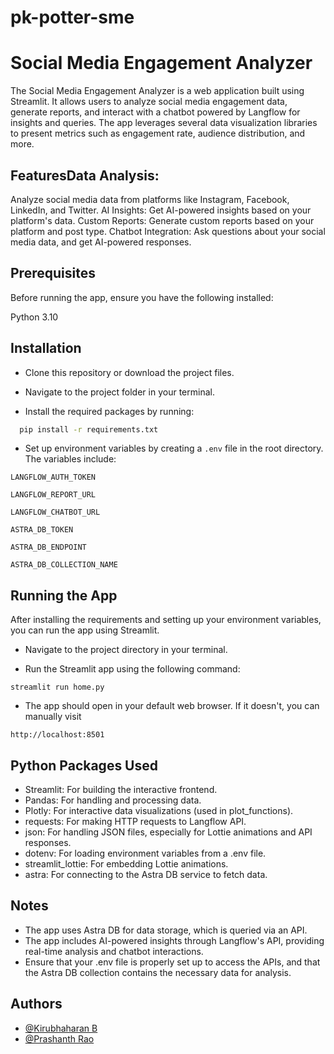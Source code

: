 # pk-potter-sme

# Social Media Engagement Analyzer


The Social Media Engagement Analyzer is a web application built using Streamlit. It allows users to analyze social media engagement data, generate reports, and interact with a chatbot powered by Langflow for insights and queries. The app leverages several data visualization libraries to present metrics such as engagement rate, audience distribution, and more.



## FeaturesData Analysis: 
Analyze social media data from platforms like Instagram, Facebook, LinkedIn, and Twitter.
AI Insights: Get AI-powered insights based on your platform's data.
Custom Reports: Generate custom reports based on your platform and post type.
Chatbot Integration: Ask questions about your social media data, and get AI-powered responses.
## Prerequisites
Before running the app, ensure you have the following installed:

Python 3.10


## Installation

- Clone this repository or download the project files.

- Navigate to the project folder in your terminal.

- Install the required packages by running:


```bash
  pip install -r requirements.txt
```
- Set up environment variables by creating a ```.env``` file in the root directory. The variables include:

```
LANGFLOW_AUTH_TOKEN

LANGFLOW_REPORT_URL

LANGFLOW_CHATBOT_URL

ASTRA_DB_TOKEN

ASTRA_DB_ENDPOINT

ASTRA_DB_COLLECTION_NAME
```
    

## Running the App

After installing the requirements and setting up your environment variables, you can run the app using Streamlit.

- Navigate to the project directory in your terminal.

- Run the Streamlit app using the following command:
```
streamlit run home.py
```

- The app should open in your default web browser. If it doesn't, you can manually visit
``` 
http://localhost:8501
```





## Python Packages Used

- Streamlit: For building the interactive frontend.
- Pandas: For handling and processing data.
- Plotly: For interactive data visualizations (used in plot_functions).
- requests: For making HTTP requests to Langflow API.
- json: For handling JSON files, especially for Lottie animations and API responses.
- dotenv: For loading environment variables from a .env file.
- streamlit_lottie: For embedding Lottie animations.
- astra: For connecting to the Astra DB service to fetch data.
## Notes

- The app uses Astra DB for data storage, which is queried via an API.
- The app includes AI-powered insights through Langflow's API, providing real-time analysis and chatbot interactions.
- Ensure that your .env file is properly set up to access the APIs, and that the Astra DB collection contains the necessary data for analysis.
## Authors

- [@Kirubhaharan B](https://github.com/Kirubhaharan-B)
- [@Prashanth Rao](https://github.com/Prash099)


